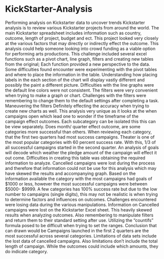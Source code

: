 # KickStarter-Analysis
Performing analysis on Kickstarter data to uncover trends
Kickstarter analysis is to review various Kickstarter projects from around the world. The main Kickstarter spreadsheet includes information such as country, outcome, length of project, budget and ect. This project looked very closely at the various factors that may directly or indirectly effect the outcome.  This analysis could help someone looking into crowd funding as a viable option for performing arts productions. 
This challenge included several excel functions such as a pivot chart, line graph, filters and creating new tables from the original; Each function provided a new perspective to the data. Some difficulties found encounter were experimenting with the pivot tables and where to place the information in the table. Understanding how placing labels in the each section of the chart will display vastly different and possibly the paint a different picture. Difficulties with the line graphs were the default line colors were not consistent. The filters were very convenient when trying to make a graph or chart.  Challenges with the filters were remembering to change them to the default settings after completing a task. Maneuvering the filters Definitely effecting the accuracy when trying to create new charts as well. 
This analysis very unique as it  looks at the when  campaigns open which lead one to wonder if the timeframe of the campaign effect outcomes.  Each subcategory can be isolated this this can be view separately. Does month/ quarter effect outcome, are some categories more successful than others.  When reviewing each category, that the first two quarters had most success campaigns. Theater is one of the most popular categories with 60 percent success rate. With this, 1/3 of all successful campaigns started in the second quarter. 
An analysis of goals will decode which weather the pledge amount of the campaign will effect it out come. Difficulties in creating this table was obtaining the required information to analyze. Cancelled campaigns were lost during the process and therefore that information could not be use for this analysis which may have skewed the results and accompanying graph.  Based on the information available the category with the most campaigns had goals of $1000 or less, however the most successful campaigns were between $5000- $9999.  A few categories has 100%  success rate but due to the low number to campaigns (single digits), this may not be realistic is when trying to determine factors and influences on outcomes. 
Challenges encountered were losing data during the various manipulations. Information on Cancelled campaigns were lost on the Kickstarter Excel sheet. This heavily skewed results when analyzing outcomes. Also remembering to manipulate filters and return them to their standard setting after use.  Utilizing the “countifs” formula posed to be difficult when trying to set the ranges. 
Conclusion that can drawn  would be Campaigns launched in the first 2 quarters are the most successful across  several categories. Limitations of data sets include the lost data of cancelled campaigns.  Also limitations don’t include the total length of campaign.  While the outcomes could include which amounts, they do indicate category.
